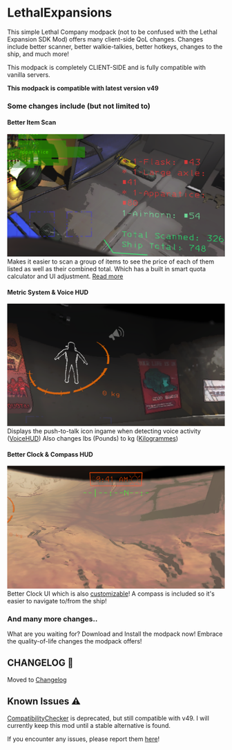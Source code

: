 # LethalExpansions
This simple Lethal Company modpack (not to be confused with the Lethal Expansion SDK Mod) offers many client-side QoL changes.
Changes include better scanner, better walkie-talkies, better hotkeys, changes to the ship, and much more!

This modpack is completely CLIENT-SIDE and is fully compatible with vanilla servers.

**This modpack is compatible with latest version v49**

### Some changes include (but not limited to)

#### Better Item Scan<br>
<img src="https://raw.githubusercontent.com/BoredKevin/LethalExpansions/main/Docs/screenshot1.png" alt="BetterScanner Mod Screenshot" style="max-height: 320px;"><br>
Makes it easier to scan a group of items to see the price of each of them listed as well as their combined total. Which has a built in smart quota calculator and UI adjustment. [Read more](https://thunderstore.io/c/lethal-company/p/PopleZoo/BetterItemScan/)

#### Metric System & Voice HUD<br>
<img src="https://raw.githubusercontent.com/BoredKevin/LethalExpansions/main/Docs/screenshot2.png" alt="VoiceHUD & Killogrammes Mod Screenshot" style="max-height: 320px;"><br>
Displays the push-to-talk icon ingame when detecting voice activity ([VoiceHUD](https://thunderstore.io/c/lethal-company/p/5Bit/VoiceHUD/)) Also changes lbs (Pounds) to kg ([Kilogrammes](https://thunderstore.io/c/lethal-company/p/SimpleDev/Kilogrammes/))

#### Better Clock & Compass HUD<br>
<img src="https://raw.githubusercontent.com/BoredKevin/LethalExpansions/main/Docs/screenshot3.png" alt="Better Clock & Compass Mod Screenshot" style="max-height: 320px;"><br>
Better Clock UI which is also [customizable](https://thunderstore.io/c/lethal-company/p/BlueAmulet/LCBetterClock/)! A compass is included so it's easier to navigate to/from the ship!

### And many more changes..
What are you waiting for? Download and Install the modpack now! Embrace the quality-of-life changes the modpack offers!

## CHANGELOG 📜

Moved to [Changelog](https://thunderstore.io/c/lethal-company/p/goodCompany/LethalExpansions_Modpack/changelog/)

## Known Issues ⚠️

[CompatibilityChecker](https://thunderstore.io/c/lethal-company/p/Ryokune/CompatibilityChecker/) is deprecated, but still compatible with v49. I will currently keep this mod until a stable alternative is found.

If you encounter any issues, please report them [here](https://github.com/BoredKevin/LethalExpansions/issues)!
